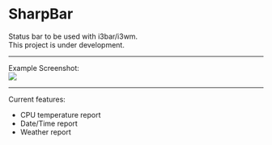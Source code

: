 # SharpBar
Status bar to be used with i3bar/i3wm.  
This project is under development.  

---

Example Screenshot:  
![](https://i.imgur.com/y780P1q.png)

---

Current features:
- CPU temperature report
- Date/Time report
- Weather report